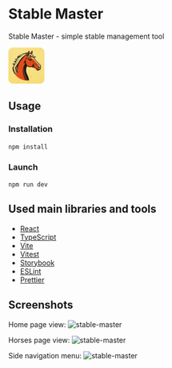 # Stable Master

Stable Master - simple stable management tool

![stable-master](public/icons/android-icon-72x72.png 'Stable Master')

## Usage

### Installation

```
npm install
```

### Launch

```
npm run dev
```

## Used main libraries and tools

- [React](https://reactjs.org/)
- [TypeScript](https://www.typescriptlang.org/)
- [Vite](https://vitejs.dev/)
- [Vitest](https://vitest.dev/)
- [Storybook](https://storybook.js.org/)
- [ESLint](https://eslint.org/)
- [Prettier](https://prettier.io/)

## Screenshots

Home page view:
![stable-master](https://stablemaster.wroblewskipiotr.pl/screenshots/sm_Screenshot1.jpg 'Stable Master - Home view')

Horses page view:
![stable-master](https://stablemaster.wroblewskipiotr.pl/screenshots/sm_Screenshot2.jpg 'Stable Master - Horses view')

Side navigation menu:
![stable-master](https://stablemaster.wroblewskipiotr.pl/screenshots/sm_Screenshot3.jpg 'Stable Master - side menu')
